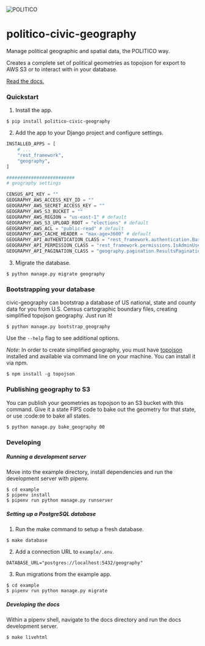 ![POLITICO](https://www.politico.com/interactives/cdn/images/badge.svg)

# politico-civic-geography

Manage political geographic and spatial data, the POLITICO way.

Creates a complete set of political geometries as topojson for export to AWS S3 or to interact with in your database.

[Read the docs.](https://politico-civic-geography.readthedocs.io)

### Quickstart

1. Install the app.

  ```
  $ pip install politico-civic-geography
  ```

2. Add the app to your Django project and configure settings.

  ```python
  INSTALLED_APPS = [
      # ...
      "rest_framework",
      "geography",
  ]

  #########################
  # geography settings

  CENSUS_API_KEY = ""
  GEOGRAPHY_AWS_ACCESS_KEY_ID = ""
  GEOGRAPHY_AWS_SECRET_ACCESS_KEY = ""
  GEOGRAPHY_AWS_S3_BUCKET = ""
  GEOGRAPHY_AWS_REGION = "us-east-1" # default
  GEOGRAPHY_AWS_S3_UPLOAD_ROOT = "elections" # default
  GEOGRAPHY_AWS_ACL = "public-read" # default
  GEOGRAPHY_AWS_CACHE_HEADER = "max-age=3600" # default
  GEOGRAPHY_API_AUTHENTICATION_CLASS = "rest_framework.authentication.BasicAuthentication" # default
  GEOGRAPHY_API_PERMISSION_CLASS = "rest_framework.permissions.IsAdminUser" # default
  GEOGRAPHY_API_PAGINATION_CLASS = "geography.pagination.ResultsPagination" # default

  ```

3. Migrate the database.

  ```
  $ python manage.py migrate geography
  ```


### Bootstrapping your database

civic-geography can bootstrap a database of US national, state and county data for you from U.S. Census cartographic boundary files, creating simplified topojson geography. Just run it!

```
$ python manage.py bootstrap_geography
```


Use the `--help` flag to see additional options.

*Note:* In order to create simplified geography, you must have [topojson](https://github.com/topojson/topojson) installed and available via command line on your machine. You can install it via npm.

```
$ npm install -g topojson
```

### Publishing geography to S3

You can publish your geometries as topojson to an S3 bucket with this command. Give it a state FIPS code to bake out the geometry for that state, or use :code:`00` to bake all states.

```
$ python manage.py bake_geography 00
```


### Developing

##### Running a development server

Move into the example directory, install dependencies and run the development server with pipenv.

  ```
  $ cd example
  $ pipenv install
  $ pipenv run python manage.py runserver
  ```

##### Setting up a PostgreSQL database

1. Run the make command to setup a fresh database.

  ```
  $ make database
  ```

2. Add a connection URL to `example/.env`.

  ```
  DATABASE_URL="postgres://localhost:5432/geography"
  ```

3. Run migrations from the example app.

  ```
  $ cd example
  $ pipenv run python manage.py migrate
  ```

##### Developing the docs

Within a pipenv shell, navigate to the docs directory and run the docs development server.

```
$ make livehtml
  ```
